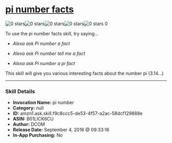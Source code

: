 # [pi number facts](http://alexa.amazon.com/#skills/amzn1.ask.skill.f9c8ccc5-de53-4f57-a2ac-58dcf129888e)
![0 stars](../../images/ic_star_border_black_18dp_1x.png)![0 stars](../../images/ic_star_border_black_18dp_1x.png)![0 stars](../../images/ic_star_border_black_18dp_1x.png)![0 stars](../../images/ic_star_border_black_18dp_1x.png)![0 stars](../../images/ic_star_border_black_18dp_1x.png) 0

To use the pi number facts skill, try saying...

* *Alexa ask Pi number a fact*

* *Alexa ask Pi number tell me a fact*

* *Alexa ask Pi number a pi fact*

This  skill will  give  you various  interesting  facts  about  the  number  pi (3.14...)

***

### Skill Details

* **Invocation Name:** pi number
* **Category:** null
* **ID:** amzn1.ask.skill.f9c8ccc5-de53-4f57-a2ac-58dcf129888e
* **ASIN:** B01LICK6CU
* **Author:** DCOM
* **Release Date:** September 4, 2016 @ 09:33:16
* **In-App Purchasing:** No
